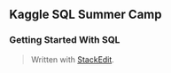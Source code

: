 ## Kaggle SQL Summer Camp
### Getting Started With SQL


> Written with [StackEdit](https://stackedit.io/).
<!--stackedit_data:
eyJoaXN0b3J5IjpbLTE0ODgxNTcyOTNdfQ==
-->